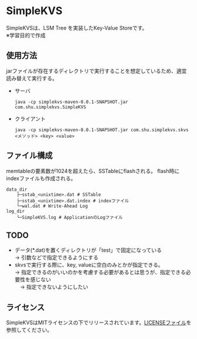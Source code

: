 # SimpleKVS

SimpleKVSは、LSM Tree を実装したKey-Value Storeです。  
※学習目的で作成

## 使用方法

jarファイルが存在するディレクトリで実行することを想定しているため、適宜読み替えて実行する。
* サーバ
  ```
  java -cp simplekvs-maven-0.0.1-SNAPSHOT.jar com.shu.simplekvs.SimpleKVS
  ```
* クライアント
  ```
  java -cp simplekvs-maven-0.0.1-SNAPSHOT.jar com.shu.simplekvs.skvs <メソッド> <key> <value>
  ```

## ファイル構成

memtableの要素数が1024を超えたら、SSTableにflashされる。
flash時にindexファイルも作成される。
```
data_dir
    ├─sstab_<unixtime>.dat # SSTable
    ├─sstab_<unixtime>.dat.index # indexファイル
    └─wal.dat # Write-Ahead Log
log_dir
    └─SimpleKVS.log # ApplicationのLogファイル
```

## TODO
* データ(*.dat)を置くディレクトリが「test」で固定になっている  
  → 引数などで指定できるようにする
* skvsで実行する際に、key, valueに空白のみとかが指定できる。  
  → 指定できるのがいいのかを考慮する必要があるとは思うが、指定できる必要性を感じない  
  　→ 指定できないようにしたい

## ライセンス

SimpleKVSはMITライセンスの下でリリースされています。[LICENSEファイル](./LICENSE)を参照してください。
